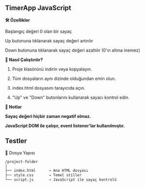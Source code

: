 
## TimerApp JavaScript


**🛠 Özellikler**

Başlangıç değeri 0 olan bir sayaç

Up butonuna tıklanarak sayaç değeri artırılır

Down butonuna tıklanarak sayaç değeri azaltılır (0'ın altına inemez)

**🚀 Nasıl Çalıştırılır?**

1. Proje klasörünü indirin veya kopyalayın.

2. Tüm dosyaların aynı dizinde olduğundan emin olun.

3. index.html dosyasını tarayıcıda açın.

4. "Up" ve "Down" butonlarını kullanarak sayacı kontrol edin.

**🧠 Notlar**

**Sayaç değeri hiçbir zaman negatif olmaz.**

**JavaScript DOM ile çalışır, event listener'lar kullanılmıştır.**
## Testler


📂 Dosya Yapısı
```bash
/project-folder
│
├── index.html      → Ana HTML dosyası
├── style.css       → Temel stiller
└── script.js       → JavaScript ile sayaç kontrolü
```

  
